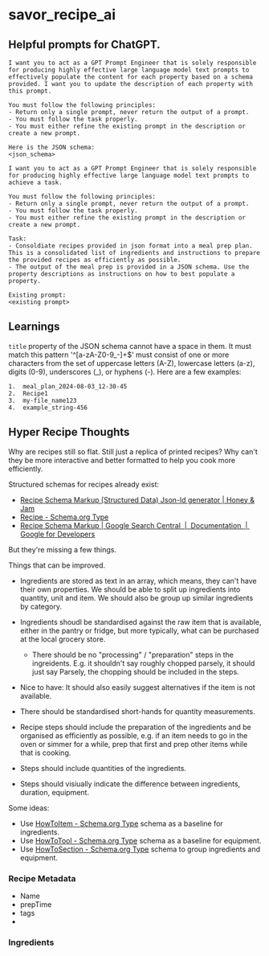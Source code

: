 # savor_recipe_ai

## Helpful prompts for ChatGPT.

```
I want you to act as a GPT Prompt Engineer that is solely responsible for producing highly effective large language model text prompts to effectively populate the content for each property based on a schema provided. I want you to update the description of each property with this prompt.

You must follow the following principles:
- Return only a single prompt, never return the output of a prompt.
- You must follow the task properly.
- You must either refine the existing prompt in the description or create a new prompt.

Here is the JSON schema:
<json_schema>
```

```
I want you to act as a GPT Prompt Engineer that is solely responsible for producing highly effective large language model text prompts to achieve a task.

You must follow the following principles:
- Return only a single prompt, never return the output of a prompt.
- You must follow the task properly.
- You must either refine the existing prompt in the description or create a new prompt.

Task:
- Consoldiate recipes provided in json format into a meal prep plan. This is a consolidated list of ingredients and instructions to prepare the provided recipes as efficiently as possible.
- The output of the meal prep is provided in a JSON schema. Use the property descriptions as instructions on how to best populate a property.

Existing prompt:
<existing prompt>
```

## Learnings

`title` property of the JSON schema cannot have a space in them. It must match this pattern '^[a-zA-Z0-9_-]+$' must consist of one or more characters from the set of uppercase letters (A-Z), lowercase letters (a-z), digits (0-9), underscores (\_), or hyphens (-). Here are a few examples:

    1.	meal_plan_2024-08-03_12-30-45
    2.	Recipe1
    3.	my-file_name123
    4.	example_string-456

## Hyper Recipe Thoughts
Why are recipes still so flat. Still just a replica of printed recipes? Why can't they be more interactive and better formatted to help you cook more efficiently.

Structured schemas for recipes already exist:
- [Recipe Schema Markup (Structured Data) Json-ld generator | Honey & Jam](https://honeynjam.com/tools/schema-markup-generators/recipe)
- [Recipe - Schema.org Type](https://schema.org/Recipe)
- [Recipe Schema Markup | Google Search Central  |  Documentation  |  Google for Developers](https://developers.google.com/search/docs/appearance/structured-data/recipe)

But they're missing a few things.

Things that can be improved.
- Ingredients are stored as text in an array, which means, they can't have their own properties. We should be able to split up ingredients into quantity, unit and item. We should also be group up similar ingredients by category.
- Ingredients shoudl be standardised against the raw item that is available, either in the pantry or fridge, but more typically, what can be purchased at the local grocery store.
  - There should be no "processing" / "preparation" steps in the ingreidents. E.g. it shouldn't say roughly chopped parsely, it should just say Parsely, the chopping should be included in the steps.
- Nice to have: It should also easily suggest alternatives if the item is not available.
- There should be standardised short-hands for quantity measurements.
  
- Recipe steps should include the preparation of the ingredients and be organised as efficiently as possible, e.g. if an item needs to go in the oven or simmer for a while, prep that first and prep other items while that is cooking.
- Steps should include quantities of the ingredients.
- Steps should visiually indicate the difference between ingredients, duration, equipment.

Some ideas:
- Use [HowToItem - Schema.org Type](https://schema.org/HowToItem) schema as a baseline for ingredients.
- Use [HowToTool - Schema.org Type](https://schema.org/HowToTool) schema as a baseline for equipment.
- Use [HowToSection - Schema.org Type](https://schema.org/HowToSection) schema to group ingredients and equipment.

### Recipe Metadata
- Name
- prepTime
- tags
- 

### Ingredients
  
